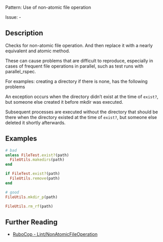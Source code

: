 Pattern: Use of non-atomic file operation

Issue: -

## Description

Checks for non-atomic file operation. And then replace it with a nearly equivalent and atomic method.

These can cause problems that are difficult to reproduce, especially in cases of frequent file operations in parallel, such as test runs with parallel_rspec.

For examples: creating a directory if there is none, has the following problems

An exception occurs when the directory didn’t exist at the time of `exist?`, but someone else created it before mkdir was executed.

Subsequent processes are executed without the directory that should be there when the directory existed at the time of `exist?`, but someone else deleted it shortly afterwards.


## Examples

```ruby
# bad
unless FileTest.exist?(path)
  FileUtils.makedirs(path)
end

if FileTest.exist?(path)
  FileUtils.remove(path)
end

# good
FileUtils.mkdir_p(path)

FileUtils.rm_rf(path)
```

## Further Reading

* [RuboCop - Lint/NonAtomicFileOperation](https://docs.rubocop.org/rubocop/cops_lint.html#lintnonatomicfileoperation)
